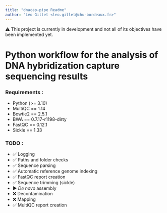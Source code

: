 ```yaml
---
title: "dnacap-pipe Readme"
author: "Léo Gillet <leo.gillet@chu-bordeaux.fr>"
---
```

⚠️ This project is currently in development and not all of its objectives have been implemented yet. 

# Python workflow for the analysis of DNA hybridization capture sequencing results

### Requirements :
- Python (>= 3.10)
- MultiQC == 1.14
- Bowtie2 == 2.5.1
- BWA == 0.7.17-r1198-dirty
- FastQC == 0.12.1
- Sickle == 1.33

### TODO :
- ✅ Logging
- ✅ Paths and folder checks
- ✅ Sequence parsing
- ✅ Automatic reference genome indexing
- ✅ FastQC report creation
- ✅ Sequence trimming (sickle)
- ▶️ _De novo_ assembly
- ❌ Decontamination
- ❌ Mapping
- ✅ MultiQC report creation
